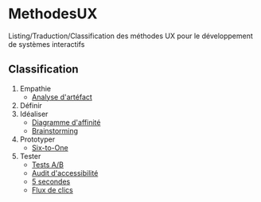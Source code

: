 # MethodesUX
Listing/Traduction/Classification des méthodes UX pour le développement de systèmes interactifs 

Classification
--------------
1. Empathie
   * [Analyse d'artéfact](./methodes/Analyse-artefact.md)
2. Définir
3. Idéaliser
   * [Diagramme d'affinité](./methodes/Diagramme-affinite.md)
   * [Brainstorming](./methodes/Brainstorming.md)
4. Prototyper
   * [Six-to-One](./methodes/Six-to-One.md)
5. Tester
   * [Tests A/B](./methodes/Tests-AB.md)
   * [Audit d'accessibilité](./methodes/Audit-accessibilite.md)
   * [5 secondes](./methodes/Cinq-secondes.md)
   * [Flux de clics](./methodes/Flux-clics.md)